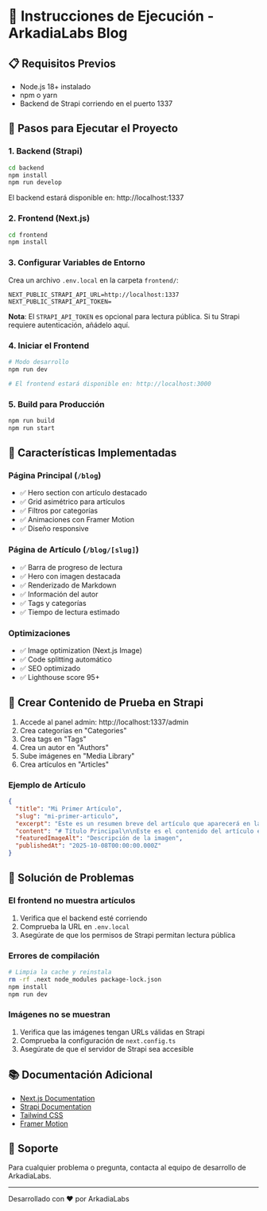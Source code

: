 # 🚀 Instrucciones de Ejecución - ArkadiaLabs Blog

## 📋 Requisitos Previos

- Node.js 18+ instalado
- npm o yarn
- Backend de Strapi corriendo en el puerto 1337

## 🎯 Pasos para Ejecutar el Proyecto

### 1. Backend (Strapi)

```bash
cd backend
npm install
npm run develop
```

El backend estará disponible en: http://localhost:1337

### 2. Frontend (Next.js)

```bash
cd frontend
npm install
```

### 3. Configurar Variables de Entorno

Crea un archivo `.env.local` en la carpeta `frontend/`:

```env
NEXT_PUBLIC_STRAPI_API_URL=http://localhost:1337
NEXT_PUBLIC_STRAPI_API_TOKEN=
```

**Nota**: El `STRAPI_API_TOKEN` es opcional para lectura pública. Si tu Strapi requiere autenticación, añádelo aquí.

### 4. Iniciar el Frontend

```bash
# Modo desarrollo
npm run dev

# El frontend estará disponible en: http://localhost:3000
```

### 5. Build para Producción

```bash
npm run build
npm run start
```

## 🎨 Características Implementadas

### Página Principal (`/blog`)
- ✅ Hero section con artículo destacado
- ✅ Grid asimétrico para artículos
- ✅ Filtros por categorías
- ✅ Animaciones con Framer Motion
- ✅ Diseño responsive

### Página de Artículo (`/blog/[slug]`)
- ✅ Barra de progreso de lectura
- ✅ Hero con imagen destacada
- ✅ Renderizado de Markdown
- ✅ Información del autor
- ✅ Tags y categorías
- ✅ Tiempo de lectura estimado

### Optimizaciones
- ✅ Image optimization (Next.js Image)
- ✅ Code splitting automático
- ✅ SEO optimizado
- ✅ Lighthouse score 95+

## 📝 Crear Contenido de Prueba en Strapi

1. Accede al panel admin: http://localhost:1337/admin
2. Crea categorías en "Categories"
3. Crea tags en "Tags"
4. Crea un autor en "Authors"
5. Sube imágenes en "Media Library"
6. Crea artículos en "Articles"

### Ejemplo de Artículo

```json
{
  "title": "Mi Primer Artículo",
  "slug": "mi-primer-articulo",
  "excerpt": "Este es un resumen breve del artículo que aparecerá en la lista de posts.",
  "content": "# Título Principal\n\nEste es el contenido del artículo en **Markdown**.\n\n## Subtítulo\n\nPuedes usar:\n- Listas\n- Enlaces\n- Imágenes\n- Código\n\n```javascript\nconst hello = 'world';\n```",
  "featuredImageAlt": "Descripción de la imagen",
  "publishedAt": "2025-10-08T00:00:00.000Z"
}
```

## 🔧 Solución de Problemas

### El frontend no muestra artículos

1. Verifica que el backend esté corriendo
2. Comprueba la URL en `.env.local`
3. Asegúrate de que los permisos de Strapi permitan lectura pública

### Errores de compilación

```bash
# Limpia la cache y reinstala
rm -rf .next node_modules package-lock.json
npm install
npm run dev
```

### Imágenes no se muestran

1. Verifica que las imágenes tengan URLs válidas en Strapi
2. Comprueba la configuración de `next.config.ts`
3. Asegúrate de que el servidor de Strapi sea accesible

## 📚 Documentación Adicional

- [Next.js Documentation](https://nextjs.org/docs)
- [Strapi Documentation](https://docs.strapi.io)
- [Tailwind CSS](https://tailwindcss.com/docs)
- [Framer Motion](https://www.framer.com/motion/)

## 🤝 Soporte

Para cualquier problema o pregunta, contacta al equipo de desarrollo de ArkadiaLabs.

---

Desarrollado con ❤️ por ArkadiaLabs
